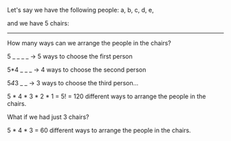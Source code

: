 Let's say we have the following people:
a, b, c, d, e,

and we have 5 chairs:
_ _ _ _ _

How many ways can we arrange the people in the chairs?

 5 _ _ _ _  -> 5 ways to choose the first person

5*4 _ _ _  -> 4 ways to choose the second person

5*4*3 _ _  -> 3 ways to choose the third person...

5 * 4 * 3 * 2 * 1 = 5! = 120 different ways to arrange the people in the chairs.

What if we had just 3 chairs?

5 * 4 * 3 = 60 different ways to arrange the people in the chairs.
